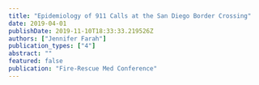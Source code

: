 ```yaml
---
title: "Epidemiology of 911 Calls at the San Diego Border Crossing"
date: 2019-04-01
publishDate: 2019-11-10T18:33:33.219526Z
authors: ["Jennifer Farah"]
publication_types: ["4"]
abstract: ""
featured: false
publication: "Fire-Rescue Med Conference"
---
```


